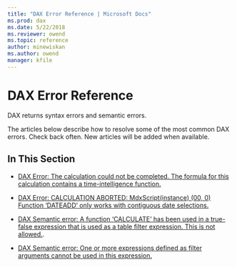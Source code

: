```yaml
---
title: "DAX Error Reference | Microsoft Docs"
ms.prod: dax
ms.date: 5/22/2018
ms.reviewer: owend
ms.topic: reference
author: minewiskan
ms.author: owend
manager: kfile
---
```

# DAX Error Reference
DAX returns syntax errors and semantic errors.  
  
The articles below describe how to resolve some of the most common DAX errors. Check back often. New articles will be added when available.  
  
## In This Section  

- [
DAX Error: The calculation could not be completed. The formula for this calculation contains a time-intelligence function.](dax-error-the-calculation-could-not-be-completed.md)
  
-   [DAX Error: CALCULATION ABORTED: MdxScript&#40;instance&#41; &#40;00, 0&#41; Function ‘DATEADD’ only works with contiguous date selections.](dax-error-calculation-aborted.md)  
  
-   [DAX Semantic error: A function ‘CALCULATE’ has been used in a true-false expression that is used as a table filter expression. This is not allowed.](dax-semantic-error-calculate-has-been-used-in-a-true-false-expression.md).  
  
- [DAX Semantic error: One or more expressions defined as filter arguments cannot be used in this expression. ](dax-semantic-error-filter-arguments-cannot-be-used-in-this-expression.md)